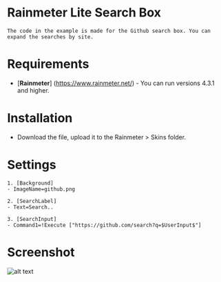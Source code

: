 # Rainmeter Lite Search Box
```
The code in the example is made for the Github search box. You can expand the searches by site.
```

# Requirements
* [**Rainmeter**] (https://www.rainmeter.net/) - You can run versions 4.3.1 and higher.

# Installation
* Download the file, upload it to the Rainmeter > Skins folder.

# Settings
```
1. [Background]
- ImageName=github.png

2. [SearchLabel]
- Text=Search..

3. [SearchInput]
- Command1=!Execute ["https://github.com/search?q=$UserInput$"]
```

# Screenshot 
![alt text](https://github.com/typhoonweb/Rainmeter-Lite-Search-Box/blob/main/screenshot.png)
